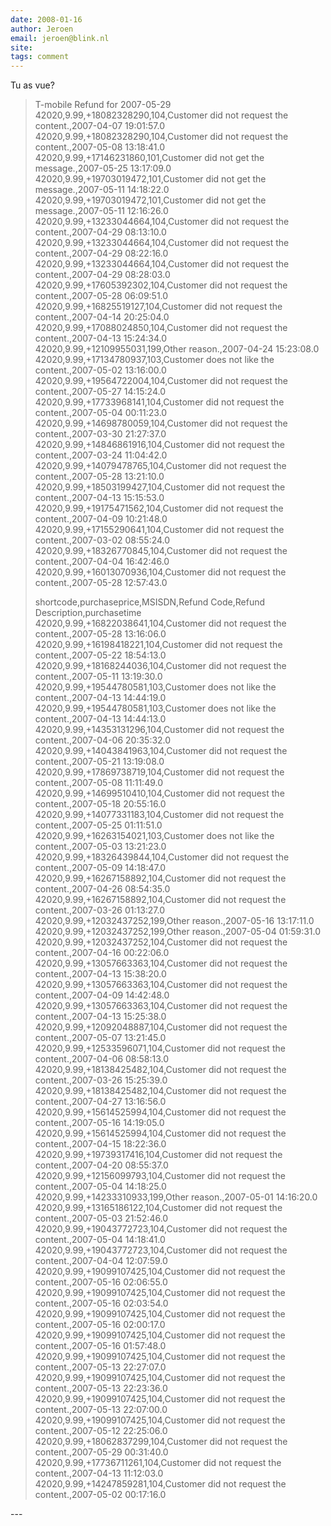 ```yaml
---
date: 2008-01-16
author: Jeroen
email: jeroen@blink.nl
site: 
tags: comment
---
```


<p>Tu as vue?</p>

<blockquote>
<p>T-mobile Refund for 2007-05-29<br />
42020,9.99,+18082328290,104,Customer did not request the content.,2007-04-07 19:01:57.0<br />
42020,9.99,+18082328290,104,Customer did not request the content.,2007-05-08 13:18:41.0<br />
42020,9.99,+17146231860,101,Customer did not get the message.,2007-05-25 13:17:09.0<br />
42020,9.99,+19703019472,101,Customer did not get the message.,2007-05-11 14:18:22.0<br />
42020,9.99,+19703019472,101,Customer did not get the message.,2007-05-11 12:16:26.0<br />
42020,9.99,+13233044664,104,Customer did not request the content.,2007-04-29 08:13:10.0<br />
42020,9.99,+13233044664,104,Customer did not request the content.,2007-04-29 08:22:16.0<br />
42020,9.99,+13233044664,104,Customer did not request the content.,2007-04-29 08:28:03.0<br />
42020,9.99,+17605392302,104,Customer did not request the content.,2007-05-28 06:09:51.0<br />
42020,9.99,+16825519127,104,Customer did not request the content.,2007-04-14 20:25:04.0<br />
42020,9.99,+17088024850,104,Customer did not request the content.,2007-04-13 15:24:34.0<br />
42020,9.99,+12109955031,199,Other reason.,2007-04-24 15:23:08.0<br />
42020,9.99,+17134780937,103,Customer does not like the content.,2007-05-02 13:16:00.0<br />
42020,9.99,+19564722004,104,Customer did not request the content.,2007-05-27 14:15:24.0<br />
42020,9.99,+17733968141,104,Customer did not request the content.,2007-05-04 00:11:23.0<br />
42020,9.99,+14698780059,104,Customer did not request the content.,2007-03-30 21:27:37.0<br />
42020,9.99,+14846861916,104,Customer did not request the content.,2007-03-24 11:04:42.0<br />
42020,9.99,+14079478765,104,Customer did not request the content.,2007-05-28 13:21:10.0<br />
42020,9.99,+18503199427,104,Customer did not request the content.,2007-04-13 15:15:53.0<br />
42020,9.99,+19175471562,104,Customer did not request the content.,2007-04-09 10:21:48.0<br />
42020,9.99,+17155290641,104,Customer did not request the content.,2007-03-02 08:55:24.0<br />
42020,9.99,+18326770845,104,Customer did not request the content.,2007-04-04 16:42:46.0<br />
42020,9.99,+16013070936,104,Customer did not request the content.,2007-05-28 12:57:43.0</p>

<p>shortcode,purchaseprice,MSISDN,Refund Code,Refund Description,purchasetime<br />
42020,9.99,+16822038641,104,Customer did not request the content.,2007-05-28 13:16:06.0<br />
42020,9.99,+16198418221,104,Customer did not request the content.,2007-05-22 18:54:13.0<br />
42020,9.99,+18168244036,104,Customer did not request the content.,2007-05-11 13:19:30.0<br />
42020,9.99,+19544780581,103,Customer does not like the content.,2007-04-13 14:44:19.0<br />
42020,9.99,+19544780581,103,Customer does not like the content.,2007-04-13 14:44:13.0<br />
42020,9.99,+14353131296,104,Customer did not request the content.,2007-04-06 20:35:32.0<br />
42020,9.99,+14043841963,104,Customer did not request the content.,2007-05-21 13:19:08.0<br />
42020,9.99,+17869738719,104,Customer did not request the content.,2007-05-08 11:11:49.0<br />
42020,9.99,+14699510410,104,Customer did not request the content.,2007-05-18 20:55:16.0<br />
42020,9.99,+14077331183,104,Customer did not request the content.,2007-05-25 01:11:51.0<br />
42020,9.99,+16263154021,103,Customer does not like the content.,2007-05-03 13:21:23.0<br />
42020,9.99,+18326439844,104,Customer did not request the content.,2007-05-09 14:18:47.0<br />
42020,9.99,+16267158892,104,Customer did not request the content.,2007-04-26 08:54:35.0<br />
42020,9.99,+16267158892,104,Customer did not request the content.,2007-03-26 01:13:27.0<br />
42020,9.99,+12032437252,199,Other reason.,2007-05-16 13:17:11.0<br />
42020,9.99,+12032437252,199,Other reason.,2007-05-04 01:59:31.0<br />
42020,9.99,+12032437252,104,Customer did not request the content.,2007-04-16 00:22:06.0<br />
42020,9.99,+13057663363,104,Customer did not request the content.,2007-04-13 15:38:20.0<br />
42020,9.99,+13057663363,104,Customer did not request the content.,2007-04-09 14:42:48.0<br />
42020,9.99,+13057663363,104,Customer did not request the content.,2007-04-13 15:25:38.0<br />
42020,9.99,+12092048887,104,Customer did not request the content.,2007-05-07 13:21:45.0<br />
42020,9.99,+12533596071,104,Customer did not request the content.,2007-04-06 08:58:13.0<br />
42020,9.99,+18138425482,104,Customer did not request the content.,2007-03-26 15:25:39.0<br />
42020,9.99,+18138425482,104,Customer did not request the content.,2007-04-27 13:16:56.0<br />
42020,9.99,+15614525994,104,Customer did not request the content.,2007-05-16 14:19:05.0<br />
42020,9.99,+15614525994,104,Customer did not request the content.,2007-04-15 18:22:36.0<br />
42020,9.99,+19739317416,104,Customer did not request the content.,2007-04-20 08:55:37.0<br />
42020,9.99,+12156099793,104,Customer did not request the content.,2007-05-04 14:18:25.0<br />
42020,9.99,+14233310933,199,Other reason.,2007-05-01 14:16:20.0<br />
42020,9.99,+13165186122,104,Customer did not request the content.,2007-05-03 21:52:46.0<br />
42020,9.99,+19043772723,104,Customer did not request the content.,2007-05-04 14:18:41.0<br />
42020,9.99,+19043772723,104,Customer did not request the content.,2007-04-04 12:07:59.0<br />
42020,9.99,+19099107425,104,Customer did not request the content.,2007-05-16 02:06:55.0<br />
42020,9.99,+19099107425,104,Customer did not request the content.,2007-05-16 02:03:54.0<br />
42020,9.99,+19099107425,104,Customer did not request the content.,2007-05-16 02:00:17.0<br />
42020,9.99,+19099107425,104,Customer did not request the content.,2007-05-16 01:57:48.0<br />
42020,9.99,+19099107425,104,Customer did not request the content.,2007-05-13 22:27:07.0<br />
42020,9.99,+19099107425,104,Customer did not request the content.,2007-05-13 22:23:36.0<br />
42020,9.99,+19099107425,104,Customer did not request the content.,2007-05-13 22:07:00.0<br />
42020,9.99,+19099107425,104,Customer did not request the content.,2007-05-12 22:25:06.0<br />
42020,9.99,+18062837299,104,Customer did not request the content.,2007-05-29 00:31:40.0<br />
42020,9.99,+17736711261,104,Customer did not request the content.,2007-04-13 11:12:03.0<br />
42020,9.99,+14247859281,104,Customer did not request the content.,2007-05-02 00:17:16.0</p>
</blockquote>
---